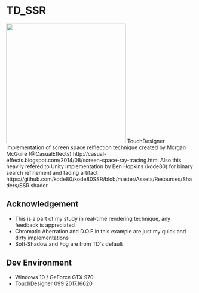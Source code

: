 # TD_SSR
<img src="https://github.com/avseoul/TD_SSR/blob/master/preview.gif" width="320">
TouchDesigner implementation of screen space relflection technique created by Morgan McGuire (@CasualEffects)
http://casual-effects.blogspot.com/2014/08/screen-space-ray-tracing.html
Also this heavily refered to Unity implementation by Ben Hopkins (kode80) for binary search refinement and fading artifact
https://github.com/kode80/kode80SSR/blob/master/Assets/Resources/Shaders/SSR.shader

## Acknowledgement
* This is a part of my study in real-time rendering technique, any feedback is appreciated
* Chromatic Aberration and D.O.F in this example are just my quick and dirty implementations
* Soft-Shadow and Fog are from TD's default 

## Dev Environment
* Windows 10 / GeForce GTX 970
* TouchDesigner 099 2017.16620